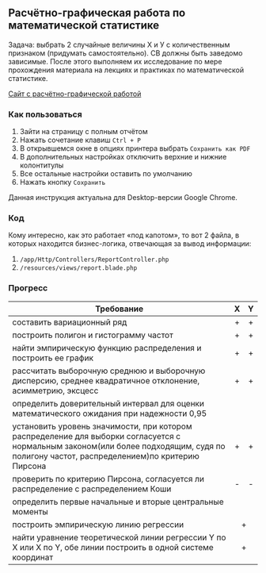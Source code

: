 ## Расчётно-графическая работа по математической статистике

Задача: выбрать 2 случайные величины Х и У с количественным признаком (придумать  самостоятельно).
СВ должны быть заведомо зависимые.
После этого выполняем их исследование по мере прохождения материала на лекциях и практиках по математической статистике.

[Сайт с расчётно-графической работой](https://rgs.deniszagvozdin.ru/)

### Как пользоваться

1. Зайти на страницу с полным отчётом
2. Нажать сочетание клавиш `Ctrl + P`
3. В открывшемся окне в опциях принтера выбрать `Сохранить как PDF`
4. В дополнительных настройках отключить верхние и нижние колонтитулы
5. Все остальные настройки оставить по умолчанию
6. Нажать кнопку `Сохранить`

Данная инструкция актуальна для Desktop-версии Google Chrome.

### Код

Кому интересно, как это работает «под капотом», то вот 2 файла, в которых находится бизнес-логика, отвечающая за вывод информации:

1. `/app/Http/Controllers/ReportController.php`
2. `/resources/views/report.blade.php`

### Прогресс

<table>
    <thead>
        <tr>
            <th>Требование</th>
            <th>X</th>
            <th>Y</th>
        </tr>
    </thead>
    <tbody>
        <tr>
            <td>составить вариационный ряд</td>
            <td><center>+</center></td>
            <td><center>+</center></td>
        </tr>
        <tr>
            <td>построить полигон и гистограмму частот</td>
            <td><center>+</center></td>
            <td><center>+</center></td>
        </tr>
        <tr>
            <td>найти эмпирическую функцию распределения и построить ее график</td>
            <td><center>+</center></td>
            <td><center>+</center></td>
        </tr>
        <tr>
            <td>рассчитать выборочную среднюю и выборочную дисперсию, среднее квадратичное отклонение, асимметрию, эксцесс</td>
            <td><center>+</center></td>
            <td><center>+</center></td>
        </tr>
        <tr>
            <td>определить доверительный интервал для оценки математического ожидания при надежности 0,95</td>
            <td><center></center></td>
            <td><center></center></td>
        </tr>
        <tr>
            <td>установить уровень значимости, при котором распределение для выборки согласуется с нормальным законом(или более подходящим, судя по полигону частот, распределением)по критерию Пирсона</td>
            <td><center>+</center></td>
            <td><center>+</center></td>
        </tr>
        <tr>
            <td>проверить по критерию Пирсона, согласуется ли распределение с распределением Коши</td>
            <td><center>-</center></td>
            <td><center>-</center></td>
        </tr>
        <tr>
            <td>определить первые начальные и вторые центральные моменты</td>
            <td colspan="2"><center></center></td>
        </tr>
        <tr>
            <td>построить эмпирическую линию регрессии</td>
            <td colspan="2"><center>+</center></td>
        </tr>
        <tr>
            <td>найти уравнение теоретической линии регрессии Y по X или X по Y, обе линии построить в одной системе координат</td>
            <td colspan="2"><center>+</center></td>
        </tr>
    </tbody>
</table>